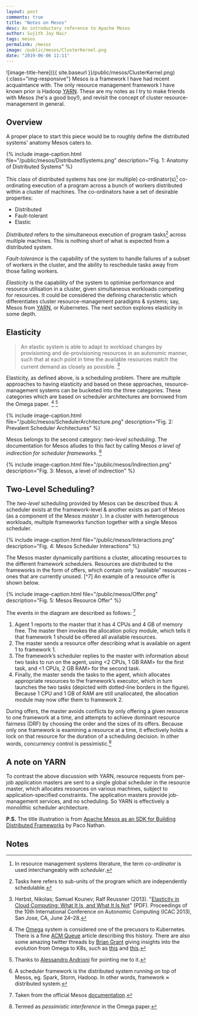 ```yaml
---
layout: post
comments: true
title: "Notes on Mesos"
desc: An introductory reference to Apache Mesos
author: Sujith Jay Nair
tags: mesos
permalink: /mesos
image: /public/mesos/ClusterKernel.png
date: "2019-06-06 11:11"
---
```

![image-title-here]({{ site.baseurl }}/public/mesos/ClusterKernel.png){:class="img-responsive"}
Mesos is a framework I have had recent acquaintance with. The only resource management framework I have known prior is Hadoop [YARN]((/spark/with-yarn)). These are my notes as I try to make friends with Mesos (he's a good boy!), and revisit the concept of cluster resource-management in general.

<!--break-->
## Overview
A proper place to start this piece would be to roughly define the distributed systems' anatomy Mesos caters to.

{% include image-caption.html file="/public/mesos/DistributedSystems.png" description="Fig. 1: Anatomy of Distributed Systems" %}

This class of distributed systems has one (or multiple) co-ordinator(s)[^1] co-ordinating execution of a program across a bunch of workers distributed within a cluster of machines. The co-ordinators have a set of desirable properties:
- Distributed
- Fault-tolerant
- Elastic

*Distributed* refers to the simultaneous execution of program tasks[^2] across multiple machines. This is nothing short of what is expected from a distributed system.

*Fault-tolerance* is the capability of the system to handle failures of a subset of workers in the cluster, and the ability to reschedule tasks away from those failing workers.

*Elasticity* is the capability of the system to optimise performance and resource utilisation in a cluster, given simultaneous workloads competing for resources. It could be considered the defining characteristic which differentiates cluster resource-management paradigms & systems; say, Mesos from [YARN]((/spark/with-yarn)), or Kubernetes. The next section explores elasticity in some depth.

## Elasticity
> An elastic system is able to adapt to workload changes by provisioning and de-provisioning resources in an autonomic manner, such that at each point in time the available resources match the current demand as closely as possible. [^3]

Elasticity, as defined above, is a scheduling problem. There are multiple approaches to having elasticity and based on these approaches, resource-management systems can be bucketed into the three categories. These categories which are based on scheduler architectures are borrowed from the Omega paper. [^4] [^5]

{% include image-caption.html file="/public/mesos/SchedulerArchitecture.png" description="Fig. 2: Prevalent Scheduler Architectures" %}

Mesos belongs to the second category: *two-level scheduling*. The documentation for Mesos alludes to this fact by calling Mesos *a level of indirection for scheduler frameworks*. [^6]

{% include image-caption.html file="/public/mesos/Indirection.png" description="Fig. 3: Mesos, a level of indirection" %}

## Two-Level Scheduling?
The *two-level* scheduling provided by Mesos can be described thus: A scheduler exists at the framework-level & another exists as part of Mesos (as a component of the Mesos *master* ). In a cluster with heterogenous workloads, multiple frameworks function together with a single Mesos scheduler.

{% include image-caption.html file="/public/mesos/Interactions.png" description="Fig. 4: Mesos Scheduler Interactions" %}
<div></div>
The Mesos master dynamically partitions a cluster, allocating resources to the different framework schedulers. Resources are distributed to the frameworks in the form of offers, which contain only “available” resources – ones that are currently unused. [^7] An example of a resource offer is shown below.

{% include image-caption.html file="/public/mesos/Offer.png" description="Fig. 5: Mesos Resource Offer" %}


The events in the diagram are described as follows: [^8]
1. Agent 1 reports to the master that it has 4 CPUs and 4 GB of memory free. The master then invokes the allocation policy module, which tells it that framework 1 should be offered all available resources.
2. The master sends a resource offer describing what is available on agent 1 to framework 1.
3. The framework’s scheduler replies to the master with information about two tasks to run on the agent, using <2 CPUs, 1 GB RAM> for the first task, and <1 CPUs, 2 GB RAM> for the second task.
4. Finally, the master sends the tasks to the agent, which allocates appropriate resources to the framework’s executor, which in turn launches the two tasks (depicted with dotted-line borders in the figure). Because 1 CPU and 1 GB of RAM are still unallocated, the allocation module may now offer them to framework 2.


During offers, the master avoids conflicts by only offering a given resource to one framework at a time, and attempts to achieve dominant resource fairness (DRF) by choosing the order and the sizes of its offers. Because only one framework is examining a resource at a time, it effectively holds a lock on that resource for the duration of a scheduling decision. In other words, concurrency control is pessimistic.[^10]

## A note on YARN
To contrast the above discussion with YARN, resource requests from per-job application masters are sent to a single global scheduler in the resource master, which allocates resources on various machines, subject to application-specified constraints. The application masters provide job-management services, and no scheduling. So YARN is effectively a monolithic scheduler architecture.

**P.S.** The title illustration is from [Apache Mesos as an SDK for Building Distributed Frameworks](https://www.slideshare.net/pacoid/strata-sc-2014-apache-mesos-as-an-sdk-for-building-distributed-frameworks/25) by Paco Nathan.

## Notes
[^1]: In resource management systems literature, the term *co-ordinator* is used interchangeably with *scheduler*.
[^2]: Tasks here refers to sub-units of the program which are independently schedulable.
[^3]:  Herbst, Nikolas; Samuel Kounev; Ralf Reussner (2013). "[Elasticity in Cloud Computing: What It Is, and What It Is Not](https://sdqweb.ipd.kit.edu/publications/pdfs/HeKoRe2013-ICAC-Elasticity.pdf)" (PDF). Proceedings of the 10th International Conference on Autonomic Computing (ICAC 2013), San Jose, CA, June 24–28.
[^4]: The [Omega](https://static.googleusercontent.com/media/research.google.com/en//pubs/archive/41684.pdf) system is considered one of the precusors to Kubernetes. There is a fine [ACM Queue](https://queue.acm.org/detail.cfm?id=2898444) article describing this history. There are also some amazing twitter threads by [Brian Grant](https://twitter.com/bgrant0607) giving insights into the evolution from Omega to K8s, such as [this](https://twitter.com/bgrant0607/status/1102292629465661440) and [this](https://twitter.com/bgrant0607/status/1111469578603778048).
[^5]: Thanks to [Alessandro Andrioni](https://twitter.com/metamatema) for pointing me to it.
[^6]: A scheduler framework is the distributed system running on top of Mesos, eg. Spark, Storm, Hadoop. In other words, framework &asymp; distributed system.
[^7]: This is referred to as *choice of resources* in the Omega paper.
[^8]: Taken from the official Mesos [documentation](http://mesos.apache.org/documentation/latest/architecture/).
[^9]: [Dominant Resource Fairness](https://cs.stanford.edu/~matei/papers/2011/nsdi_drf.pdf) is an allocation algorithm for clusters with mixed workloads, which originated in the same research group as Mesos. 
[^10]: Termed as *pessimistic interference* in the Omega paper.
